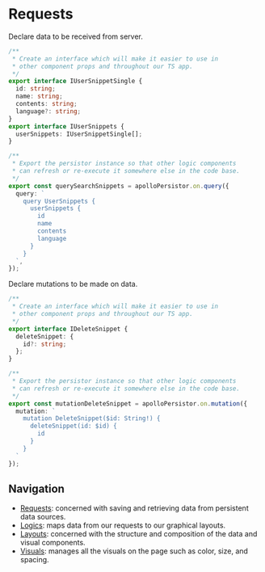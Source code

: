 # Requests

Declare data to be received from server.

```ts
/**
 * Create an interface which will make it easier to use in
 * other component props and throughout our TS app.
 */
export interface IUserSnippetSingle {
  id: string;
  name: string;
  contents: string;
  language?: string;
}
export interface IUserSnippets {
  userSnippets: IUserSnippetSingle[];
}

/**
 * Export the persistor instance so that other logic components
 * can refresh or re-execute it somewhere else in the code base.
 */
export const querySearchSnippets = apolloPersistor.on.query({
  query: `
    query UserSnippets {
      userSnippets {
        id
        name
        contents
        language
      }
    }
  `,
});
```

Declare mutations to be made on data.

```ts
/**
 * Create an interface which will make it easier to use in
 * other component props and throughout our TS app.
 */
export interface IDeleteSnippet {
  deleteSnippet: {
    id?: string;
  };
}

/**
 * Export the persistor instance so that other logic components
 * can refresh or re-execute it somewhere else in the code base.
 */
export const mutationDeleteSnippet = apolloPersistor.on.mutation({
  mutation: `
    mutation DeleteSnippet($id: String!) {
      deleteSnippet(id: $id) {
        id
      }
    }
  `
});
```

## Navigation

- [Requests](https://github.com/jackrobertscott/forge/blob/master/docs/requests.md): concerned with saving and retrieving data from persistent data sources.
- [Logics](https://github.com/jackrobertscott/forge/blob/master/docs/logics.md): maps data from our requests to our graphical layouts.
- [Layouts](https://github.com/jackrobertscott/forge/blob/master/docs/layouts.md): concerned with the structure and composition of the data and visual components.
- [Visuals](https://github.com/jackrobertscott/forge/blob/master/docs/visuals.md): manages all the visuals on the page such as color, size, and spacing.